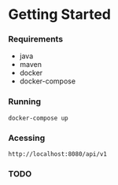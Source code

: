Getting Started
===============

### Requirements
* java
* maven
* docker
* docker-compose

### Running

	docker-compose up

### Acessing

    http://localhost:8080/api/v1

### TODO


